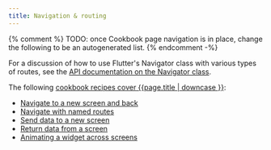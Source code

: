 ```yaml
---
title: Navigation & routing
---
```


{% comment %}
TODO: once Cookbook page navigation is in place, change the following to be an autogenerated list.
{% endcomment -%}

For a discussion of how to use Flutter's Navigator class with
various types of routes, see the
[API documentation on the Navigator class][].

The following [cookbook recipes cover {{page.title | downcase }}][cookbook]:

* [Navigate to a new screen and back][]
* [Navigate with named routes][]
* [Send data to a new screen][]
* [Return data from a screen][]
* [Animating a widget across screens][]


[API documentation on the Navigator class]: {{site.api}}/flutter/widgets/Navigator-class.html
[cookbook]: /docs/cookbook#navigation
[Navigate to a new screen and back]: /docs/cookbook/navigation/navigation-basics
[Navigate with named routes]: /docs/cookbook/navigation/named-routes
[Send data to a new screen]: /docs/cookbook/navigation/passing-data
[Return data from a screen]: /docs/cookbook/navigation/returning-data
[Animating a widget across screens]: /docs/cookbook/navigation/hero-animations
